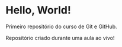 # Hello, World!
 Primeiro repositório do curso de Git e GitHub.

Repositório criado durante uma aula ao vivo!